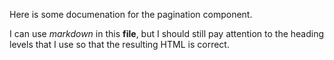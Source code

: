 Here is some documenation for the pagination component.

I can use _markdown_ in this **file**, but I should still pay attention
to the heading levels that I use so that the resulting HTML is correct.